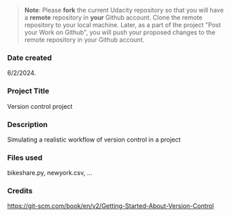 > **Note**: Please **fork** the current Udacity repository so that you will have a **remote** repository in **your** Github account. Clone the remote repository to your local machine. Later, as a part of the project "Post your Work on Github", you will push your proposed changes to the remote repository in your Github account.

### Date created

6/2/2024.

### Project Title

Version control project

### Description

Simulating a realistic workflow of version control in a project

### Files used

bikeshare.py, newyork.csv, ...

### Credits

https://git-scm.com/book/en/v2/Getting-Started-About-Version-Control
